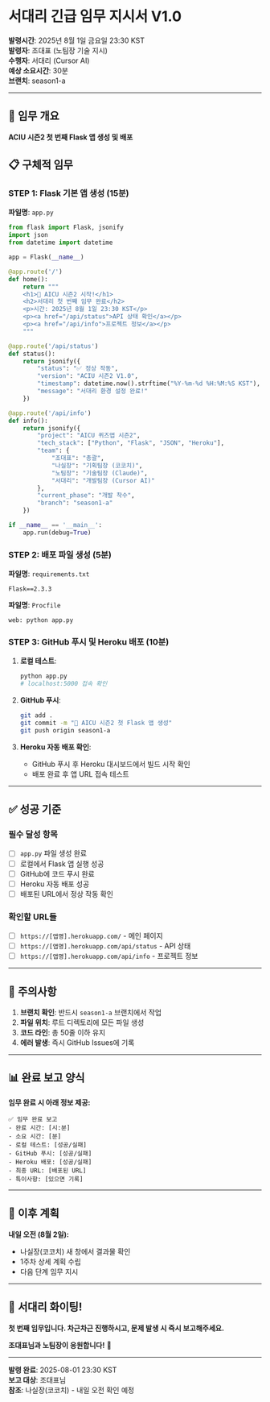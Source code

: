 # 서대리 긴급 임무 지시서 V1.0

**발령시간**: 2025년 8월 1일 금요일 23:30 KST  
**발령자**: 조대표 (노팀장 기술 지시)  
**수행자**: 서대리 (Cursor AI)  
**예상 소요시간**: 30분  
**브랜치**: season1-a

---

## 🎯 **임무 개요**
**ACIU 시즌2 첫 번째 Flask 앱 생성 및 배포**

## 📋 **구체적 임무**

### **STEP 1: Flask 기본 앱 생성 (15분)**

**파일명**: `app.py`
```python
from flask import Flask, jsonify
import json
from datetime import datetime

app = Flask(__name__)

@app.route('/')
def home():
    return """
    <h1>🎉 AICU 시즌2 시작!</h1>
    <h2>서대리 첫 번째 임무 완료</h2>
    <p>시간: 2025년 8월 1일 23:30 KST</p>
    <p><a href="/api/status">API 상태 확인</a></p>
    <p><a href="/api/info">프로젝트 정보</a></p>
    """

@app.route('/api/status')
def status():
    return jsonify({
        "status": "✅ 정상 작동",
        "version": "ACIU 시즌2 V1.0",
        "timestamp": datetime.now().strftime("%Y-%m-%d %H:%M:%S KST"),
        "message": "서대리 환경 설정 완료!"
    })

@app.route('/api/info')
def info():
    return jsonify({
        "project": "AICU 퀴즈앱 시즌2",
        "tech_stack": ["Python", "Flask", "JSON", "Heroku"],
        "team": {
            "조대표": "총괄",
            "나실장": "기획팀장 (코코치)",
            "노팀장": "기술팀장 (Claude)",
            "서대리": "개발팀장 (Cursor AI)"
        },
        "current_phase": "개발 착수",
        "branch": "season1-a"
    })

if __name__ == '__main__':
    app.run(debug=True)
```

### **STEP 2: 배포 파일 생성 (5분)**

**파일명**: `requirements.txt`
```
Flask==2.3.3
```

**파일명**: `Procfile`
```
web: python app.py
```

### **STEP 3: GitHub 푸시 및 Heroku 배포 (10분)**

1. **로컬 테스트**:
   ```bash
   python app.py
   # localhost:5000 접속 확인
   ```

2. **GitHub 푸시**:
   ```bash
   git add .
   git commit -m "🚀 AICU 시즌2 첫 Flask 앱 생성"
   git push origin season1-a
   ```

3. **Heroku 자동 배포 확인**:
   - GitHub 푸시 후 Heroku 대시보드에서 빌드 시작 확인
   - 배포 완료 후 앱 URL 접속 테스트

---

## ✅ **성공 기준**

### **필수 달성 항목**
- [ ] `app.py` 파일 생성 완료
- [ ] 로컬에서 Flask 앱 실행 성공
- [ ] GitHub에 코드 푸시 완료
- [ ] Heroku 자동 배포 성공
- [ ] 배포된 URL에서 정상 작동 확인

### **확인할 URL들**
- [ ] `https://[앱명].herokuapp.com/` - 메인 페이지
- [ ] `https://[앱명].herokuapp.com/api/status` - API 상태
- [ ] `https://[앱명].herokuapp.com/api/info` - 프로젝트 정보

---

## 🚨 **주의사항**

1. **브랜치 확인**: 반드시 `season1-a` 브랜치에서 작업
2. **파일 위치**: 루트 디렉토리에 모든 파일 생성
3. **코드 라인**: 총 50줄 이하 유지
4. **에러 발생**: 즉시 GitHub Issues에 기록

---

## 📊 **완료 보고 양식**

**임무 완료 시 아래 정보 제공:**

```
✅ 임무 완료 보고
- 완료 시간: [시:분]
- 소요 시간: [분]
- 로컬 테스트: [성공/실패]
- GitHub 푸시: [성공/실패]  
- Heroku 배포: [성공/실패]
- 최종 URL: [배포된 URL]
- 특이사항: [있으면 기록]
```

---

## 🎯 **이후 계획**

**내일 오전 (8월 2일):**
- 나실장(코코치) 새 창에서 결과물 확인
- 1주차 상세 계획 수립
- 다음 단계 임무 지시

---

## 💪 **서대리 화이팅!**

**첫 번째 임무입니다. 차근차근 진행하시고, 문제 발생 시 즉시 보고해주세요.**

**조대표님과 노팀장이 응원합니다!** 🚀

---

**발령 완료**: 2025-08-01 23:30 KST  
**보고 대상**: 조대표님  
**참조**: 나실장(코코치) - 내일 오전 확인 예정